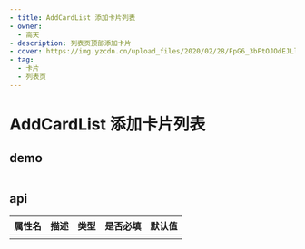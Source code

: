 ```yaml
---
- title: AddCardList 添加卡片列表
- owner:
  - 高天
- description: 列表页顶部添加卡片
- cover: https://img.yzcdn.cn/upload_files/2020/02/28/FpG6_3bFtOJOdEJLlcilZ6JGcafU.png
- tag:
  - 卡片
  - 列表页
---
```


# AddCardList 添加卡片列表
## demo
```jsx
```
## api
| 属性名  | 描述                 | 类型                                                  | 是否必填 | 默认值               |
| ------ | ------------------- | ---------------------------------------------------- | ------- | ------------------- |
|        |                     |                                                      |         |                     |

